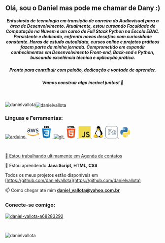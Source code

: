 <h2 align="center">Olá, sou o Daniel mas pode me chamar de Dany :)</h2>
<h5 align="center">Entusiasta de tecnologia em transição de carreira do Audiovisual para a área de Desenvolvimento. Atualmente, estou cursando Faculdade de Computação na Nuvem e um curso de Full Stack Python na Escola EBAC. Persistente e dedicado, enfrento novos desafios com curiosidade constante. Horas de estudo autodidata, cursos online e projetos práticos fazem parte da minha jornada. Comprometido em expandir conhecimentos em Desenvolvimento Front-end, Back-end e Python, buscando excelência técnica e aplicação prática.</h5> <h5 align="center">Pronto para contribuir com paixão, dedicação e vontade de aprender.</h5> <h5 align="center">Vamos construir algo incrível juntos! 🚀</h5>
<br>

<div><p><img align="left" src="https://github-readme-stats.vercel.app/api/top-langs?username=danielvallota&show_icons=true&locale=en&layout=compact" alt="danielvallota" /></p>
<p> <img align="center" src="https://github-readme-stats.vercel.app/api?username=danielvallota&show_icons=true&locale=en" alt="danielvallota" /></p>


</div>

<div>
<h3 align="esquerda">Línguas e Ferramentas:</h3>
<p align="esquerda"> <a href="https://www.arduino.cc/" target="_blank" rel="noreferrer"> <img src="https://cdn.worldvectorlogo.com/logos/arduino-1.svg" alt="arduino" width="40" height="40"/> </a> <a href="https://aws.amazon.com" target="_blank" rel="noreferrer"> <img src="https://raw.githubusercontent.com/devicons/devicon/master/icons/amazonwebservices/amazonwebservices-original-wordmark.svg" alt="aws" width="40" height="40"/> </a> <a href="https://www.w3schools.com/css/" target="_blank" rel="noreferrer"> <img src="https://raw.githubusercontent.com/devicons/devicon/master/icons/css3/css3-original-wordmark.svg" alt="css3" width="40" height="40"/> </a> <a href="https://git-scm.com/" target="_blank" rel="noreferrer"> <img src="https://www.vectorlogo.zone/logos/git-scm/git-scm-icon.svg" alt="git" width="40" height="40"/> </a> <a href="https://www.w3.org/html/" target="_blank" rel="noreferrer"> <img src="https://raw.githubusercontent.com/devicons/devicon/master/icons/html5/html5-original-wordmark.svg" alt="html5" width="40" height="40"/> </a> <a href="https://developer.mozilla.org/en-US/docs/Web/JavaScript" target="_blank" rel="noreferrer"> <img src="https://raw.githubusercontent.com/devicons/devicon/master/icons/javascript/javascript-original.svg" alt="javascript" width="40" height="40"/> </a> <a href="https://www.linux.org/" target="_blank" rel="noreferrer"> <img src="https://raw.githubusercontent.com/devicons/devicon/master/icons/linux/linux-original.svg" alt="linux" width="40" height="40"/> </a> <a href="https://www.photoshop.com/en" target="_blank" rel="noreferrer"> <img src="https://raw.githubusercontent.com/devicons/devicon/master/icons/photoshop/photoshop-line.svg" alt="photoshop" width="40" height="40"/> </a> <a href="https://www.python.org" target="_blank" rel="noreferrer"> <img src="https://raw.githubusercontent.com/devicons/devicon/master/icons/python/python-original.svg" alt="python" width="40" height="40"/></div> 
<br>

 🔭 Estou trabalhando ultimamente em [Agenda de contatos](https://github.com/danielvallota/Agenda-de-contatos)

 🌱 Estou aprendendo **Java Script, HTML, CSS**

 Todos os meus projetos estão disponíveis em [https://github.com/danielvallota](https://github.com/danielvallota)

 📫 Como chegar até mim **daniel_vallota@yahoo.com.br**


<h3 align="esquerda">Conecte-se comigo:</h3>
<p align="esquerda">
<a href="https://linkedin.com/in/daniel-vallota-a68283292" target="blank"><img align="center" src="https://raw.githubusercontent.com/rahuldkjain/github-profile-readme-generator/master/src/images/icons/Social/linked-in-alt.svg" alt="daniel-vallota-a68283292" height="30" width="40"/></a>
</p>
<br>
<p align="left"> <img src="https://komarev.com/ghpvc/?username=danielvallota&label=Profile%20views&color=0e75b6&style=flat" alt="danielvallota" /> </p>





              
